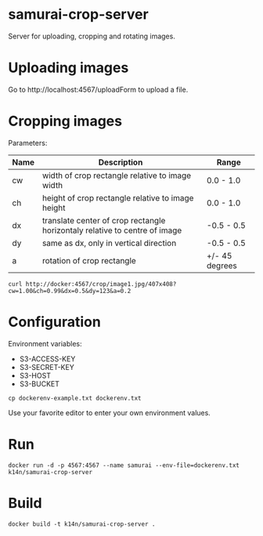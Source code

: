 # samurai-crop-server


Server for uploading, cropping and rotating images. 



# Uploading images

Go to http://localhost:4567/uploadForm to upload a file.




# Cropping images


Parameters:

| Name          | Description   | Range  |
| ------------- | ------------- | ------ |
| cw            | width of crop rectangle relative to image width   | 0.0 - 1.0 |
| ch            | height of crop rectangle relative to image height | 0.0 - 1.0 |
| dx            | translate center of crop rectangle horizontaly relative to centre of image | -0.5 - 0.5|
| dy            | same as dx, only in vertical direction | -0.5 - 0.5 |
| a             | rotation of crop rectangle | +/- 45 degrees |


```
curl http://docker:4567/crop/image1.jpg/407x408?cw=1.00&ch=0.99&dx=0.5&dy=123&a=0.2
```




# Configuration

Environment variables:

* S3-ACCESS-KEY
* S3-SECRET-KEY
* S3-HOST
* S3-BUCKET


```
cp dockerenv-example.txt dockerenv.txt
```


Use your favorite editor to enter your own environment values.


# Run
```
docker run -d -p 4567:4567 --name samurai --env-file=dockerenv.txt  k14n/samurai-crop-server
```





# Build

```
docker build -t k14n/samurai-crop-server .
```

